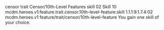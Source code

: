 <ability>
  <metadata>
    <class>censor</class>
    <feature_type>trait</feature_type>
    <file_dpath>Censor/10th-Level Features</file_dpath>
    <item_id>skill</item_id>
    <item_index>02</item_index>
    <item_name>Skill</item_name>
    <level>10</level>
    <scc>mcdm.heroes.v1:feature.trait.censor.10th-level-feature:skill</scc>
    <scdc>1.1.1:9.1.7.4:02</scdc>
    <source>mcdm.heroes.v1</source>
    <type>feature/trait/censor/10th-level-feature</type>
  </metadata>
  <effects>
    <effect type="mundane">You gain one skill of your choice.</effect>
  </effects>
</ability>
